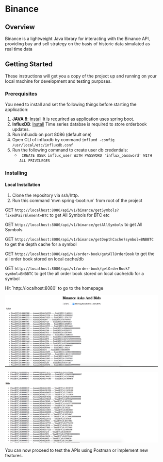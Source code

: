 # Binance

## Overview
Binance is a lightweight Java library for interacting with the Binance API, providing buy and sell strategy on the basis of historic data simulated as real time data

## Getting Started

These instructions will get you a copy of the project up and running on your local machine for development and testing purposes.

### Prerequisites

You need to install and set the following things before starting the application:

1. **JAVA 8**: [Install](https://www.oracle.com/technetwork/java/javase/overview/java8-2100321.html) It is requrired as application uses spring boot.
2. **InfluxDB**: [Install](https://docs.influxdata.com/influxdb/v1.7/introduction/installation/) Time series databse is required to store orderbook updates.
3. Run influxdb on port 8086 (default one)
4. Open CLI of influxdb by command `influxd -config /usr/local/etc/influxdb.conf`
5. Run the following command to create user db credentials:
    - ` CREATE USER influx_user WITH PASSWORD 'influx_password' WITH ALL PRIVILEGES`

### Installing

#### Local Installation

1. Clone the repository via ssh/http.
2. Run this command 'mvn spring-boot:run' from root of the project

GET `http://localhost:8080/api/v1/binance/getSymbols?fixedPairElement=BTC` to get All Symbols for BTC etc

GET `http://localhost:8080/api/v1/binance/getAllSymbols` to get All Symbols

GET `http://localhost:8080/api/v1/binance/getDepthCache?symbol=BNBBTC` to get the depth cache for a symbol

GET `http://localhost:8080/api/v1/order-book/getAllOrderBook` to get the all order book stored on local cache/db

GET `http://localhost:8080/api/v1/order-book/getOrderBook?symbol=BNBBTC` to get the all order book stored on local cache/db for a symbol

Hit `http://localhost:8080' to go to the homepage

![Binance Asks And Bids 1](./binance_png1.png)


![Binance Asks And Bids 2](./binance_png2.png)

You can now proceed to test the APIs using Postman or implement new features.
